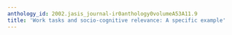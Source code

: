 ```yaml
---
anthology_id: 2002.jasis_journal-ir0anthology0volumeA53A11.9
title: 'Work tasks and socio-cognitive relevance: A specific example'
---
```

